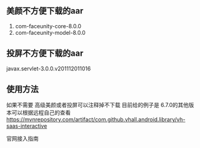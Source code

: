 ## 美颜不方便下载的aar
1. com-faceunity-core-8.0.0
2. com-faceunity-model-8.0.0

## 投屏不方便下载的aar
javax.servlet-3.0.0.v201112011016


## 使用方法
如果不需要 高级美颜或者投屏可以注释掉不下载
目前给的例子是 6.7.0的其他版本可以根据远程自己的查看 https://mvnrepository.com/artifact/com.github.vhall.android.library/vh-saas-interactive

官网接入指南
